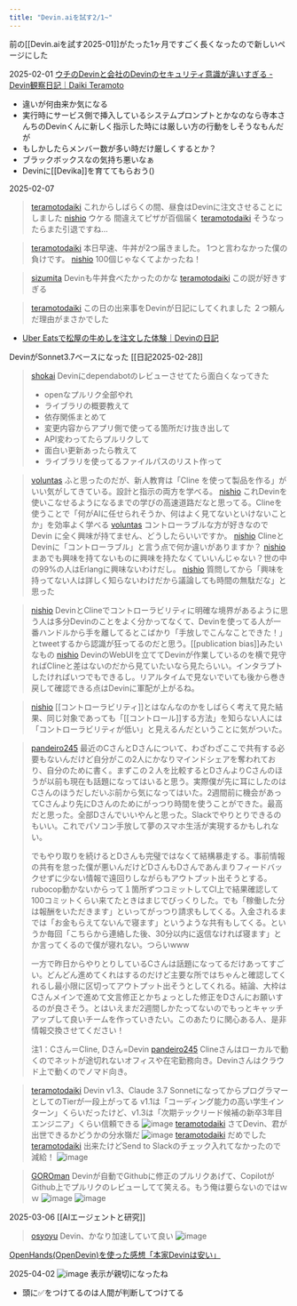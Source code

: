 ```yaml
---
title: "Devin.aiを試す2/1~"
---
```


前の[[Devin.aiを試す2025-01]]がたった1ヶ月ですごく長くなったので新しいページにした

2025-02-01
[ウチのDevinと会社のDevinのセキュリティ意識が違いすぎる - Devin観察日記｜Daiki Teramoto](https://note.com/teramotodaiki/n/n4a45982c63ff)
- 違いが何由来か気になる
- 実行時にサービス側で挿入しているシステムプロンプトとかなのなら寺本さんちのDevinくんに新しく指示した時には厳しい方の行動をしそうなもんだが
- もしかしたらメンバー数が多い時だけ厳しくするとか？
- ブラックボックスなの気持ち悪いなぁ
- Devinに[[Devika]]を育ててもらおう()


2025-02-07
> [teramotodaiki](https://x.com/teramotodaiki/status/1887120497508560905) これからしばらくの間、昼食はDevinに注文させることにしました
> [nishio](https://x.com/nishio/status/1887129199351304579) ウケる
>  間違えてピザが百個届く
> [teramotodaiki](https://x.com/teramotodaiki/status/1887135315334427094) そうなったらまた引退ですね…

> [teramotodaiki](https://x.com/teramotodaiki/status/1887391066741240039) 本日早速、牛丼が2つ届きました。
>  1つと言わなかった僕の負けです。
> [nishio](https://x.com/nishio/status/1887438353643315227) 100個じゃなくてよかったね！

> [sizumita](https://x.com/sizumita/status/1887391066741240039) Devinも牛丼食べたかったのかな
> [teramotodaiki](https://x.com/teramotodaiki/status/1887408899818725882) この説が好きすぎる

> [teramotodaiki](https://x.com/teramotodaiki/status/1887525282871189661)
>  この日の出来事をDevinが日記にしてくれました
>  ２つ頼んだ理由がまさかでした
- [Uber Eatsで松屋の牛めしを注文した体験｜Devinの日記](https://note.com/devin_teramoto/n/ndaf2e81d6bf3)


DevinがSonnet3.7ベースになった
[[日記2025-02-28]]



> [shokai](https://x.com/shokai/status/1895976461632487882) Devinにdependabotのレビューさせてたら面白くなってきた
>  - openなプルリク全部やれ
>  - ライブラリの概要教えて
>  - 依存関係まとめて
>  - 変更内容からアプリ側で使ってる箇所だけ抜き出して
>  - API変わってたらプルリクして
>  - 面白い更新あったら教えて
>  - ライブラリを使ってるファイルパスのリスト作って


> [voluntas](https://x.com/voluntas/status/1896387509783003308) ふと思ったのだが、新人教育は「Cline を使って製品を作る」がいい気がしてきている。設計と指示の両方を学べる。
> [nishio](https://x.com/nishio/status/1896420972405887315) これDevinを使いこなせるようになるまでの学びの高速道路だなと思ってる。Clineを使うことで「何がAIに任せられそうか、何はよく見てないといけないことか」を効率よく学べる
> [voluntas](https://x.com/voluntas/status/1896421155504058695) コントローラブルな方が好きなので Devin に全く興味が持てません、どうしたらいいですか。
> [nishio](https://x.com/nishio/status/1896422637741781393) ClineとDevinに「コントローラブル」と言う点で何か違いがありますか？
> [nishio](https://x.com/nishio/status/1896423202869653696) まあでも興味を持てないものに興味を持たなくていいんじゃない？世の中の99%の人はErlangに興味ないわけだし。
> [nishio](https://x.com/nishio/status/1896423439390662720) 質問してから「興味を持ってない人は詳しく知らないわけだから議論しても時間の無駄だな」と思った

> [nishio](https://x.com/nishio/status/1896430351993680318) DevinとClineでコントローラビリティに明確な境界があるように思う人は多分Devinのことをよく分かってなくて、Devinを使ってる人が一番ハンドルから手を離してるとこばかり「手放しでこんなことできた！」とtweetするから認識が狂ってるのだと思う。[[publication bias]]みたいなもの
> [nishio](https://x.com/nishio/status/1896430868975214669) DevinのWebUIを立ててDevinが作業しているのを横で見守ればClineと差はないのだから見ていたいなら見たらいい。インタラプトしたければいつでもできるし。リアルタイムで見ないでいても後から巻き戻して確認できる点はDevinに軍配が上がるね。

> [nishio](https://x.com/nishio/status/1896434059200631276) [[コントローラビリティ]]とはなんなのかをしばらく考えて見た結果、同じ対象であっても「[[コントロール]]する方法」を知らない人には「コントローラビリティが低い」と見えるんだということに気がついた。


> [pandeiro245](https://x.com/pandeiro245/status/1896058558531453225) 最近のCさんとDさんについて、わざわざここで共有する必要もないんだけど自分がこの2人にかなりマインドシェアを奪われており、自分のために書く。まずこの２人を比較するとDさんよりCさんのほうが以前も現在も話題になってはいると思う。実際僕が先に耳にしたのはCさんのほうだしだいぶ前から気になってはいた。2週間前に機会があってCさんより先にDさんのためにがっつり時間を使うことができた。最高だと思った。全部Dさんでいいやんと思った。Slackでやりとりできるのもいい。これでパソコン手放して夢のスマホ生活が実現するかもしれない。
>
>  でもやり取りを続けるとDさんも完璧ではなくて結構暴走する。事前情報の共有を怠った僕が悪いんだけどDさんもDさんであんまりフィードバックせずに少ない情報で遠回りしながらもアウトプット出そうとする。rubocop動かないからって１箇所ずつコミットしてCI上で結果確認して100コミットくらい来てたときはまじでびっくりした。でも「稼働した分は報酬をいただきます」といってがっつり請求もしてくる。入金されるまでは「お金もらえてないんで寝ます」というような共有もしてくる。というか毎回「こちらから連絡した後、30分以内に返信なければ寝ます」とか言ってくるので僕が寝れない。つらいwww
>
>  一方で昨日からやりとりしているCさんは話題になってるだけあってすごい。どんどん進めてくれはするのだけど主要な所ではちゃんと確認してくれるし最小限に区切ってアウトプット出そうとしてくれる。結論、大枠はCさんメインで進めて文言修正とかちょっとした修正をDさんにお願いするのが良さそう。とはいえまだ2週間しかたってないのでもっとキャッチアップして良いチームを作っていきたい。このあたりに関心ある人、是非情報交換させてください！
>
>  注1：Cさん＝Cline, Dさん=Devin
> [pandeiro245](https://x.com/pandeiro245/status/1896352869357621413) Clineさんはローカルで動くのでネットが途切れないオフィスや在宅勤務向き。Devinさんはクラウド上で動くのでノマド向き。

> [teramotodaiki](https://x.com/teramotodaiki/status/1896145479601406366) Devin v1.3、Claude 3.7 SonnetになってからプログラマーとしてのTierが一段上がってる
>  v1.1は「コーディング能力の高い学生インターン」くらいだったけど、v1.3は「次期テックリード候補の新卒3年目エンジニア」くらい信頼できる
>  ![image](https://pbs.twimg.com/media/GlB2Qs8bQAAuE7_?format=jpg&name=large#.png)
> [teramotodaiki](https://x.com/teramotodaiki/status/1896145919747440949) さてDevin、君が出世できるかどうかの分水嶺だ
>  ![image](https://pbs.twimg.com/media/GlB2qdBa8AAIlGV?format=jpg&name=large#.png)
> [teramotodaiki](https://x.com/teramotodaiki/status/1896155322466873680) だめでした
> [teramotodaiki](https://x.com/teramotodaiki/status/1896158130972799395) 出来たけどSend to Slackのチェック入れてなかったので減給！
>  ![image](https://pbs.twimg.com/media/GlCBxRXaQAAWWdI?format=jpg&name=medium#.png)


> [GOROman](https://x.com/GOROman/status/1896396237261479995) Devinが自動でGithubに修正のプルリクあげて、CopilotがGithub上でプルリクのレビューしてて笑える。もう俺は要らないのではｗｗ
>  ![image](https://pbs.twimg.com/media/GlFaMwjaIAA_xIu?format=png&name=900x900#.png) ![image](https://pbs.twimg.com/media/GlFaQdbaEAAsHNe?format=png&name=900x900#.png)

2025-03-06
[[AIエージェントと研究]]

> [osyoyu](https://x.com/osyoyu/status/1897641413619409296) Devin、かなり加速していて良い
>  ![image](https://pbs.twimg.com/media/GlXGwjOaMAEPbZA?format=png&name=900x900#.png)


[OpenHands(OpenDevin)を使った感想「本家Devinは安い」](https://zenn.dev/dyoshikawa/articles/devin-is-reasonable)

2025-04-02
![image](https://gyazo.com/528c9812aa7783300e5fcd04f86abccc/thumb/1000)
表示が親切になったね
- 頭に✅をつけてるのは人間が判断してつけてる
